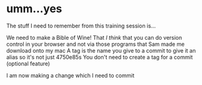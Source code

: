 umm...yes
=========

The stuff I need to remember from this training session is...

We need to make a Bible of Wine!
That *I think* that you can do version control in your browser and not via those programs that Sam made me download onto my mac
A tag is the name you give to a commit to give it an alias so it's not just 4750e85s
You don't need to create a tag for a commit (optional feature)

I am now making a change which I need to commit 
